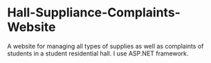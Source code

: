 # Hall-Suppliance-Complaints-Website
A website for managing all types of supplies as well as complaints of students in a student residential hall. I use ASP.NET framework.
